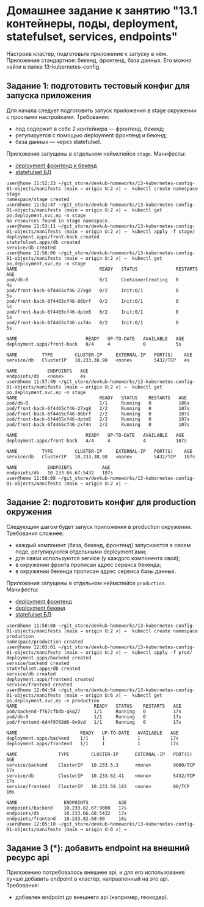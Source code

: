 # Домашнее задание к занятию "13.1 контейнеры, поды, deployment, statefulset, services, endpoints"

Настроив кластер, подготовьте приложение к запуску в нём. Приложение стандартное: бекенд, фронтенд, база данных. Его можно найти в папке 13-kubernetes-config.

## Задание 1: подготовить тестовый конфиг для запуска приложения

Для начала следует подготовить запуск приложения в stage окружении с простыми настройками. Требования:

* под содержит в себе 2 контейнера — фронтенд, бекенд;
* регулируется с помощью deployment фронтенд и бекенд;
* база данных — через statefulset.

Приложения запущены в отдельном неймспейсе `stage`. Манифесты:

* [deployment фронтенд и бекенд](./13-kubernetes-config-01-objects/manifests/stage/app.yml)
* [statefulset БД](./13-kubernetes-config-01-objects/manifests/stage/db.yml)

```shell
user@home 11:52:23 ~/git_store/devkub-homeworks/13-kubernetes-config-01-objects/manifests |main → origin U:2 ✗| →  kubectl create namespace stage
namespace/stage created
user@home 11:52:47 ~/git_store/devkub-homeworks/13-kubernetes-config-01-objects/manifests |main → origin U:2 ✗| →  kubectl get po,deployment,svc,ep -n stage
No resources found in stage namespace.
user@home 11:53:11 ~/git_store/devkub-homeworks/13-kubernetes-config-01-objects/manifests |main → origin U:2 ✗| →  kubectl apply -f stage/
deployment.apps/front-back created
statefulset.apps/db created
service/db created
user@home 11:56:06 ~/git_store/devkub-homeworks/13-kubernetes-config-01-objects/manifests |main → origin U:2 ✗| →  kubectl get po,deployment,svc,ep -n stage
NAME                              READY   STATUS              RESTARTS   AGE
pod/db-0                          0/1     ContainerCreating   0          4s
pod/front-back-6f4465cf46-27xg8   0/2     Init:0/1            0          5s
pod/front-back-6f4465cf46-86brf   0/2     Init:0/1            0          5s
pod/front-back-6f4465cf46-dptm5   0/2     Init:0/1            0          5s
pod/front-back-6f4465cf46-zx74n   0/2     Init:0/1            0          5s

NAME                         READY   UP-TO-DATE   AVAILABLE   AGE
deployment.apps/front-back   0/4     4            0           5s

NAME         TYPE        CLUSTER-IP     EXTERNAL-IP   PORT(S)    AGE
service/db   ClusterIP   10.233.38.98   <none>        5432/TCP   4s

NAME           ENDPOINTS   AGE
endpoints/db   <none>      4s
user@home 11:57:49 ~/git_store/devkub-homeworks/13-kubernetes-config-01-objects/manifests |main → origin U:2 ✗| →  kubectl get po,deployment,svc,ep -n stage
NAME                              READY   STATUS    RESTARTS   AGE
pod/db-0                          1/1     Running   0          106s
pod/front-back-6f4465cf46-27xg8   2/2     Running   0          107s
pod/front-back-6f4465cf46-86brf   2/2     Running   0          107s
pod/front-back-6f4465cf46-dptm5   2/2     Running   0          107s
pod/front-back-6f4465cf46-zx74n   2/2     Running   0          107s

NAME                         READY   UP-TO-DATE   AVAILABLE   AGE
deployment.apps/front-back   4/4     4            4           107s

NAME         TYPE        CLUSTER-IP     EXTERNAL-IP   PORT(S)    AGE
service/db   ClusterIP   10.233.38.98   <none>        5432/TCP   107s

NAME           ENDPOINTS           AGE
endpoints/db   10.233.66.67:5432   107s
user@home 11:58:08 ~/git_store/devkub-homeworks/13-kubernetes-config-01-objects/manifests |main → origin U:2 ✗| →  
```

## Задание 2: подготовить конфиг для production окружения

Следующим шагом будет запуск приложения в production окружении. Требования сложнее:

* каждый компонент (база, бекенд, фронтенд) запускаются в своем поде, регулируются отдельными deployment’ами;
* для связи используются service (у каждого компонента свой);
* в окружении фронта прописан адрес сервиса бекенда;
* в окружении бекенда прописан адрес сервиса базы данных.

Приложения запущены в отдельном неймспейсе `production`. Манифесты:

* [deployment фронтенд](./13-kubernetes-config-01-objects/manifests/prod/front.yml)
* [deployment бекенд](./13-kubernetes-config-01-objects/manifests/prod/back.yml)
* [statefulset БД](./13-kubernetes-config-01-objects/manifests/prod/db.yml)

```shell
user@home 11:58:08 ~/git_store/devkub-homeworks/13-kubernetes-config-01-objects/manifests |main → origin U:2 ✗| →  kubectl create namespace production
namespace/production created
user@home 12:03:01 ~/git_store/devkub-homeworks/13-kubernetes-config-01-objects/manifests |main → origin U:2 ✗| →  kubectl apply -f prod/
deployment.apps/backend created
service/backend created
statefulset.apps/db created
service/db created
deployment.apps/frontend created
service/frontend created
user@home 12:04:54 ~/git_store/devkub-homeworks/13-kubernetes-config-01-objects/manifests |main → origin U:6 ✗| →  kubectl get po,deployment,svc,ep -n production
NAME                            READY   STATUS    RESTARTS   AGE
pod/backend-f767cfbdb-qkq27     1/1     Running   0          17s
pod/db-0                        1/1     Running   0          17s
pod/frontend-6d4f9768d6-9v9vd   1/1     Running   0          17s

NAME                       READY   UP-TO-DATE   AVAILABLE   AGE
deployment.apps/backend    1/1     1            1           17s
deployment.apps/frontend   1/1     1            1           17s

NAME               TYPE        CLUSTER-IP      EXTERNAL-IP   PORT(S)    AGE
service/backend    ClusterIP   10.233.5.3      <none>        9000/TCP   17s
service/db         ClusterIP   10.233.62.41    <none>        5432/TCP   17s
service/frontend   ClusterIP   10.233.59.183   <none>        80/TCP     16s

NAME                 ENDPOINTS           AGE
endpoints/backend    10.233.82.67:9000   17s
endpoints/db         10.233.66.68:5432   17s
endpoints/frontend   10.233.82.68:80     16s
user@home 12:05:10 ~/git_store/devkub-homeworks/13-kubernetes-config-01-objects/manifests |main → origin U:6 ✗| →  
```

## Задание 3 (*): добавить endpoint на внешний ресурс api

Приложению потребовалось внешнее api, и для его использования лучше добавить endpoint в кластер, направленный на это api. Требования:

* добавлен endpoint до внешнего api (например, геокодер).

